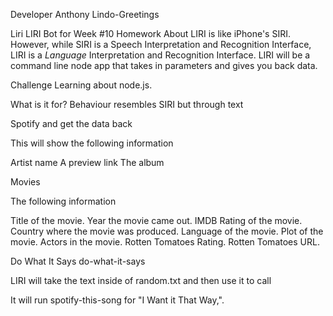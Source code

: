 
Developer 
Anthony Lindo-Greetings

Liri
LIRI Bot for Week #10 Homework
About
LIRI is like iPhone's SIRI. However, while SIRI is a Speech Interpretation and Recognition Interface, LIRI is a _Language_ Interpretation and Recognition Interface. LIRI will be a command line node app that takes in parameters and gives you back data.

Challenge
Learning about node.js.

What is it for?
Behaviour resembles SIRI but through text

Spotify
<insert song title> and get the data back

This will show the following information 

Artist
name
A preview link
The album

Movies
<insert movie title>

The following information

Title of the movie.
Year the movie came out.
IMDB Rating of the movie.
Country where the movie was produced.
Language of the movie.
Plot of the movie.
Actors in the movie.
Rotten Tomatoes Rating.
Rotten Tomatoes URL.


Do What It Says
do-what-it-says

LIRI will take the text inside of random.txt and then use it to call

It will run spotify-this-song for "I Want it That Way,".
